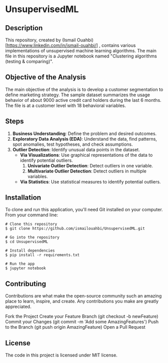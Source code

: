 # UnsupervisedML

## Description
This repository, created by (Ismail Ouahbi)[https://www.linkedin.com/in/ismail-ouahbi/] , contains various implementations of unsupervised machine learning algorithms. The main file in this repository is a Jupyter notebook named "Clustering algorithms (testing & comparing)".

## Objective of the Analysis
The main objective of the analysis is to develop a customer segmentation to define marketing strategy. The sample dataset summarizes the usage behavior of about 9000 active credit card holders during the last 6 months. The file is at a customer level with 18 behavioral variables.

## Steps
1. **Business Understanding**: Define the problem and desired outcomes.
2. **Exploratory Data Analysis (EDA)**: Understand the data, find patterns, spot anomalies, test hypotheses, and check assumptions.
3. **Outlier Detection**: Identify unusual data points in the dataset.
   - **Via Visualizations**: Use graphical representations of the data to identify potential outliers.
     1. **Univariate Outlier Detection**: Detect outliers in one variable.
     2. **Multivariate Outlier Detection**: Detect outliers in multiple variables.
   - **Via Statistics**: Use statistical measures to identify potential outliers.

## Installation
To clone and run this application, you'll need Git installed on your computer. From your command line:

```
# Clone this repository
$ git clone https://github.com/ismailouahbi/UnsupervisedML.git

# Go into the repository
$ cd UnsupervisedML

# Install dependencies
$ pip install -r requirements.txt

# Run the app
$ jupyter notebook

````


## Contributing
Contributions are what make the open-source community such an amazing place to learn, inspire, and create. Any contributions you make are greatly appreciated.

Fork the Project
Create your Feature Branch (git checkout -b newFeature)
Commit your Changes (git commit -m 'Add some AmazingFeatures')
Push to the Branch (git push origin AmazingFeature)
Open a Pull Request

## License
The code in this project is licensed under MIT license.
